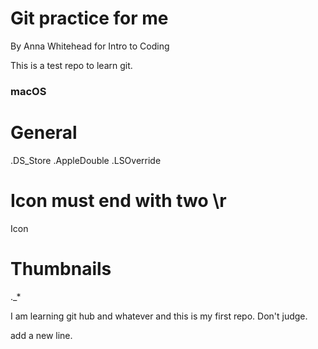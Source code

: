 # Git practice for me 

By Anna Whitehead for Intro to Coding

This is a test repo to learn git.

### macOS ###
# General
.DS_Store
.AppleDouble
.LSOverride

# Icon must end with two \r
Icon

# Thumbnails
._*

I am learning git hub and whatever and this is my first repo. Don't judge.

add a new line.
